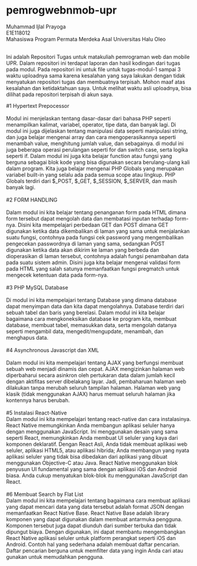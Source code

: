 # pemrogwebnmob-upr
Muhammad Ijlal Prayoga<br>
E1E118012<br>
Mahasiswa Program Permata Merdeka Asal Universitas Halu Oleo<br><br>

Ini adalah Repositori Tugas untuk matakuliah pemrograman web dan mobile UPR. Dalam repositori ini terdapat laporan dan hasil kodingan dari tugas pada modul. Pada repositori ini untuk file untuk tugas-modul-1 sampai 3 waktu uploadnya sama karena kesalahan yang saya lakukan dengan tidak menyatukan repositori tugas dan membuatnya terpisah. Mohon maaf atas kesalahan dan ketidaktahuan saya. Untuk melihat waktu asli uploadnya, bisa dilihat pada repositori terpisah di akun saya.<br>

#1 Hypertext Prepocessor<br>
<br>
Modul ini menjelaskan tentang dasar-dasar dari bahasa PHP seperti menampilkan kalimat, variabel, operator, tipe data, dan banyak lagi. Di modul ini juga dijelaskan tentang manipulasi data seperti manipulasi string, dan juga belajar mengenai array dan cara mengoperasikannya seperti menambah value, menghitung jumlah value, dan sebagainya. di modul ini juga beberapa operasi perulangan seperti for dan switch case, serta logika seperti if. Dalam modul ini juga kita belajar function atau fungsi yang berguna sebagai blok kode yang bisa digunakan secara berulang-ulang kali dalam program. Kita juga belajar mengenai PHP Globals yang merupakan variabel built-in yang selalu ada pada semua scope atau lingkup. PHP Globals terdiri dari $_POST, $_GET, $_SESSION, $_SERVER, dan masih banyak lagi.<br>
<br>
#2 FORM HANDLING<br>
<br>
Dalam modul ini kita belajar tentang penanganan form pada HTML dimana form tersebut dapat mengolah data dan membatasi inputan terhadap form-nya. Disini kita mempelajari perbedaan GET dan POST dimana GET digunakan ketika data dikembalikan di laman yang sama untuk menjalankan suatu fungsi, contohnya pada fungsi cek password yang mengembalikan pengecekan passwordnya di laman yang sama, sedangkan POST digunakan ketika data akan dikirim ke laman yang berbeda dan dioperasikan di laman tersebut, contohnya adalah fungsi penambahan data pada suatu sistem admin. Disini juga kita belajar mengenai validasi form pada HTML yang salah satunya memanfaatkan fungsi pregmatch untuk mengecek ketentuan data pada form-nya.<br><br>
#3 PHP MySQL Database<br>
<br>
Di modul ini kita mempelajari tentang Database yang dimana database dapat menyimpan data dan kita dapat mengolahnya. Database terdiri dari sebuah tabel dan baris yang berelasi. Dalam modul ini kita belajar bagaimana cara mengkoneksikan database ke program kita, membuat database, membuat tabel, memasukkan data, serta mengolah datanya seperti mengambil data, mengedit/mengupdate, menambah, dan menghapus data. <br>
<br>
#4 Asynchronous Javascript dan XML<br>
<br>
Dalam modul ini kita mempelajari tentang AJAX yang berfungsi membuat sebuah web menjadi dinamis dan cepat. AJAX mengizinkan halaman web diperbaharui secara asinkron oleh pertukaran data dalam jumlah kecil dengan aktifitas server dibelakang layar. Jadi, pembaharuan halaman web dilakukan tanpa merubah seluruh tampilan halaman. Halaman web yang klasik (tidak menggunakan AJAX) harus memuat seluruh halaman jika kontennya harus berubah. 
<br>
<br>
 #5 Instalasi React-Native<br>
Dalam modul ini kita mempelajari tentang react-native dan cara instalasinya. React Native memungkinkan Anda membangun aplikasi seluler hanya dengan menggunakan JavaScript. Ini menggunakan desain yang sama seperti React, memungkinkan Anda membuat UI seluler yang kaya dari komponen deklaratif. Dengan React Asli, Anda tidak membuat aplikasi web seluler, aplikasi HTML5, atau aplikasi hibrida; Anda membangun yang nyata aplikasi seluler yang tidak bisa dibedakan dari aplikasi yang dibuat menggunakan Objective-C atau Java. React Native menggunakan blok penyusun UI fundamental yang sama dengan aplikasi iOS  dan  Android  biasa.  Anda cukup  menyatukan  blok-blok  itu  menggunakan JavaScript dan React.
<br>
<br>
#6 Membuat Search by Flat List<br>
Dalam modul ini kita mempelajari tentang bagaimana cara membuat aplikasi yang dapat mencari data yang data tersebut adalah format JSON dengan memanfaatkan React Native Base. React Native Base adalah library komponen yang dapat digunakan dalam membuat antarmuka pengguna. Komponen tersebut juga dapat diunduh dari sumber terbuka dan tidak dipungut biaya. Dengan digunakan, ini dapat membantu mengembangkan React Native aplikasi seluler untuk platform perangkat seperti iOS dan Android. Contoh hal yang sederhana adalah membuat daftar pencarian. Daftar pencarian berguna untuk memfilter data yang ingin Anda cari atau gunakan untuk memudahkan pengguna.
